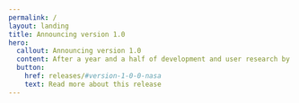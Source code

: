 ```yaml
---
permalink: /
layout: landing
title: Announcing version 1.0
hero:
  callout: Announcing version 1.0
  content: After a year and a half of development and user research by 18F, and a few tweaks by NASA, we’re officially launching version 1.0 of the NASA Web Design Standards. Please explore the site, read the documentation, use the code, and join the community!
  button:
    href: releases/#version-1-0-0-nasa
    text: Read more about this release
---
```

